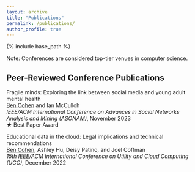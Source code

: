 ```yaml
---
layout: archive
title: "Publications"
permalink: /publications/
author_profile: true
---
```


{% include base_path %}

Note: Conferences are considered top-tier venues in computer science.

<h2>Peer-Reviewed Conference Publications</h2>

<p>Fragile minds: Exploring the link between social media and young adult mental health<br />
  <u>Ben Cohen</u> and Ian McCulloh<br />
  <i>IEEE/ACM International Conference on Advances in Social Networks Analysis and Mining (ASONAM)</i>, November 2023<br />
  ★ Best Paper Award
</p>

<p>Educational data in the cloud: Legal implications and technical recommendations<br />
  <u>Ben Cohen</u>, Ashley Hu, Deisy Patino, and Joel Coffman<br />
  <i>15th IEEE/ACM International Conference on Utility and Cloud Computing (UCC)</i>, December 2022
</p>
